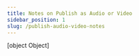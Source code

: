 ```yaml
---
title: Notes on Publish as Audio or Video
sidebar_position: 1
slug: /publish-audio-video-notes
---
```



[object Object]